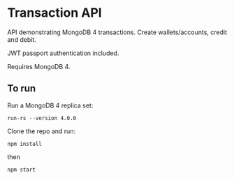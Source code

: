 # Transaction API

API demonstrating MongoDB 4 transactions. Create wallets/accounts, credit and debit.

JWT passport authentication included.

Requires MongoDB 4.

## To run

Run a MongoDB 4 replica set:

```
run-rs --version 4.0.0
```

Clone the repo and run:
```
npm install
```

then 
```
npm start
```